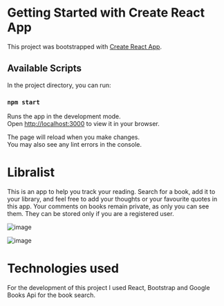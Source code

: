 # Getting Started with Create React App

This project was bootstrapped with [Create React App](https://github.com/facebook/create-react-app).

## Available Scripts

In the project directory, you can run:

### `npm start`

Runs the app in the development mode.\
Open [http://localhost:3000](http://localhost:3000) to view it in your browser.

The page will reload when you make changes.\
You may also see any lint errors in the console.

# Libralist

This is an app to help you track your reading. Search for a book, add it to your library, and feel free to add your thoughts or your favourite quotes in this app. Your comments on books remain private, as only you can see them. They can be stored only if you are a registered user.

![image](https://github.com/elenaag23/LibraList-Frontend/assets/101599503/5e4b4d0b-359a-4837-8184-e933fc6d79a6)


![image](https://github.com/elenaag23/LibraList-Frontend/assets/101599503/3ebde129-acc2-4f79-aa10-cdc97a14f899)


# Technologies used

For the development of this project I used React, Bootstrap and Google Books Api for the book search.


